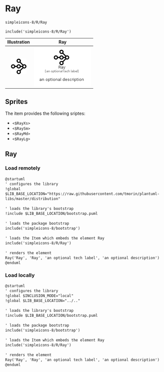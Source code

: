 # Ray


```text
simpleicons-8/R/Ray
```

```text
include('simpleicons-8/R/Ray')
```



| Illustration | Ray |
| :---: | :---: |
| ![illustration for Illustration](../../simpleicons-8/R/Ray.png) | ![illustration for Ray](../../simpleicons-8/R/Ray.Local.png) |



## Sprites
The item provides the following sriptes:

- `<$RayXs>`
- `<$RaySm>`
- `<$RayMd>`
- `<$RayLg>`





## Ray

### Load remotely
```plantuml
@startuml
' configures the library
!global $LIB_BASE_LOCATION="https://raw.githubusercontent.com/tmorin/plantuml-libs/master/distribution"

' loads the library's bootstrap
!include $LIB_BASE_LOCATION/bootstrap.puml

' loads the package bootstrap
include('simpleicons-8/bootstrap')

' loads the Item which embeds the element Ray
include('simpleicons-8/R/Ray')

' renders the element
Ray('Ray', 'Ray', 'an optional tech label', 'an optional description')
@enduml
```

### Load locally
```plantuml
@startuml
' configures the library
!global $INCLUSION_MODE="local"
!global $LIB_BASE_LOCATION="../.."

' loads the library's bootstrap
!include $LIB_BASE_LOCATION/bootstrap.puml

' loads the package bootstrap
include('simpleicons-8/bootstrap')

' loads the Item which embeds the element Ray
include('simpleicons-8/R/Ray')

' renders the element
Ray('Ray', 'Ray', 'an optional tech label', 'an optional description')
@enduml
```

